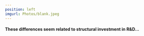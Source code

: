 ```yaml
---
position: left
imgurl: Photos/blank.jpeg
---
```

  
#### These differences seem related to structural investment in R&D... 
